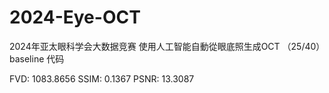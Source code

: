 # 2024-Eye-OCT

2024年亚太眼科学会大数据竞赛 使用人工智能自動從眼底照生成OCT （25/40）baseline 代码

FVD: 1083.8656
SSIM: 0.1367
PSNR: 13.3087
